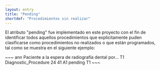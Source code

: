 ```yaml
---
layout: entry
title: "Pending"
shortdef: "Procedimientos sin realizar"
---
```


El atributo "pending" fue implementado en este proyecto con el fin de identificar todos aquellos procedimientos que explicitamente puden clasificarse como procedimientos no realizados o que están programados, tal como se muestra en el siguiente ejemplo:

<div class="annotation-correct" markdown="1">
~~~ ann
Paciente a la espera de radiografía dental por…
T1 Diagnostic_Procedure 24 41 
A1 pending T1
~~~
</div>
